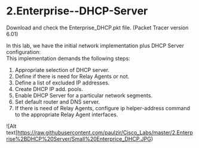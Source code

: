 # 2.Enterprise--DHCP-Server

Download and check the Enterprise_DHCP.pkt file. (Packet Tracer version 6.01)<br/>

In this lab, we have the initial network implementation plus DHCP Server configuration:<br/>
This implementation demands the following steps:<br/>

1. Appropriate selection of DHCP server.<br/>
2. Define if there is need for Relay Agents or not. <br/>
3. Define a list of excluded IP addresses.
4. Create DHCP IP add. pools.
5. Enable DHCP Server for a particular network segments.
6. Set default router and DNS server.
7. If there is need of Relay Agents, configure ip helper-address command 
to the appropriate Relay Agent interfaces. 

![Alt text]https://raw.githubusercontent.com/paulzir/Cisco_Labs/master/2.Enterprise%2BDHCP%20Server/Small%20Enterprice_DHCP.JPG)
